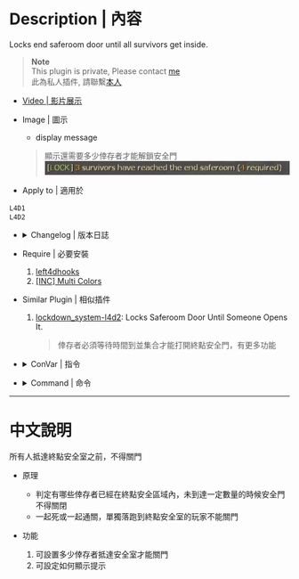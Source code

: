 # Description | 內容
Locks end saferoom door until all survivors get inside.

> __Note__ <br/>
This plugin is private, Please contact [me](https://github.com/fbef0102/Game-Private_Plugin#私人插件列表-private-plugins-list)<br/>
此為私人插件, 請聯繫[本人](https://github.com/fbef0102/Game-Private_Plugin#私人插件列表-private-plugins-list)

* [Video | 影片展示](https://youtu.be/-UOMbCow9LI)

* Image | 圖示
	* display message
	> 顯示還需要多少倖存者才能解鎖安全門
	<br/>![anti_end_saferoomdoor_1](image/anti_end_saferoomdoor_1.jpg)

* Apply to | 適用於
```
L4D1
L4D2
```

* <details><summary>Changelog | 版本日誌</summary>

	```php
	* v1.0
		* Original Request by Alfari
	```
</details>

* Require | 必要安裝
	1. [left4dhooks](https://forums.alliedmods.net/showthread.php?t=321696)
	2. [[INC] Multi Colors](https://forums.alliedmods.net/showthread.php?t=247770)

* Similar Plugin | 相似插件
	1. [lockdown_system-l4d2](https://github.com/fbef0102/L4D1_2-Plugins/tree/master/lockdown_system-l4d2): Locks Saferoom Door Until Someone Opens It.
		> 倖存者必須等待時間到並集合才能打開終點安全門，有更多功能

* <details><summary>ConVar | 指令</summary>

	* cfg/sourcemod/anti_end_saferoomdoor.cfg
	```php
	// Changes how message displays. (0=Off; 1=In chat; 2=In Hint Box; 3=In center text)
	anti_end_saferoomdoor_announce_type "1"

	// What percentage of the ALIVE survivors must be inside the end saferoom door before close. 
	anti_end_saferoomdoor_percentage_survivors_inside_saferoom "100"
	```
</details>

* <details><summary>Command | 命令</summary>
	
	None
</details>

- - - -
# 中文說明
所有人抵達終點安全室之前，不得關門

* 原理
	* 判定有哪些倖存者已經在終點安全區域內，未到達一定數量的時候安全門不得關閉
	* 一起死或一起通關，單獨落跑到終點安全室的玩家不能關門

* 功能
	1. 可設置多少倖存者抵達安全室才能關門
	2. 可設定如何顯示提示
